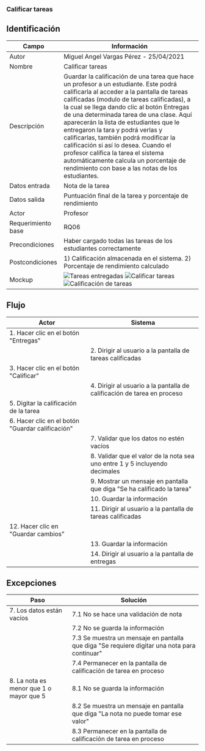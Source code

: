 ### Calificar tareas
## Identificación 

| Campo | Información |
|-------|-------|
| Autor | Miguel Angel Vargas Pérez - 25/04/2021 |
| Nombre | Calificar tareas |
| Descripción | Guardar la calificación de una tarea que hace un profesor a un estudiante. Este podrá calificarla al acceder a la pantalla de tareas calificadas (modulo de tareas calificadas), a la cual se llega dando clic al botón Entregas de una determinada tarea de una clase. Aquí aparecerán la lista de estudiantes que le entregaron la tara y podrá verlas y calificarlas, también podrá modificar la calificación si así lo desea. Cuando el profesor califica la tarea el sistema automáticamente calcula un porcentaje de rendimiento con base a las notas de los estudiantes.  |
| Datos entrada | Nota de la tarea |
| Datos salida | Puntuación final de la tarea y porcentaje de rendimiento |
| Actor | Profesor |
| Requerimiento base | RQ06 |
| Precondiciones | Haber cargado todas las tareas de los estudiantes correctamente |
| Postcondiciones | 1) Calificación almacenada en el sistema. 2) Porcentaje de rendimiento calculado |
| Mockup | ![Tareas entregadas](https://user-images.githubusercontent.com/79241017/116013770-76965180-a5f7-11eb-928f-05ddc8272404.png) ![Calificar tareas](https://user-images.githubusercontent.com/79241017/116012989-49e03b00-a5f3-11eb-9e58-534ec00aaf8d.png) ![Calificación de tareas](https://user-images.githubusercontent.com/79241017/116013323-3df57880-a5f5-11eb-92ad-37585821b35d.png) |

## Flujo
| Actor | Sistema |
|-------|-------|
| 1. Hacer clic en el botón "Entregas" |  |
|  | 2. Dirigir al usuario a la pantalla de tareas calificadas |
| 3. Hacer clic en el botón "Calificar" |  |
|  | 4. Dirigir al usuario a la pantalla de calificación de tarea en proceso |
| 5. Digitar la calificación de la tarea |  |
| 6. Hacer clic en el botón "Guardar calificación" |  |
|  | 7. Validar que los datos no estén vacíos |
|  | 8. Validar que el valor de la nota sea uno entre 1 y 5 incluyendo decimales |
|  | 9. Mostrar un mensaje en pantalla que diga "Se ha calificado la tarea" |
|  | 10. Guardar la información |
|  | 11. Dirigir al usuario a la pantalla de tareas calificadas |
| 12. Hacer clic en "Guardar cambios" |  |
|  | 13. Guardar la información |
|  | 14. Dirigir al usuario a la pantalla de entregas |
## Excepciones
| Paso | Solución |
|-------|-------|
| 7. Los datos están vacíos | 7.1 No se hace una validación de nota |
|  | 7.2 No se guarda la información |
|  | 7.3 Se muestra un mensaje en pantalla que diga "Se requiere digitar una nota para continuar" |
|  | 7.4 Permanecer en la pantalla de calificación de tarea en proceso |
| 8. La nota es menor que 1 o mayor que 5 | 8.1 No se guarda la información |
|  | 8.2 Se muestra un mensaje en pantalla que diga "La nota no puede tomar ese valor" |
|  | 8.3 Permanecer en la pantalla de calificación de tarea en proceso |